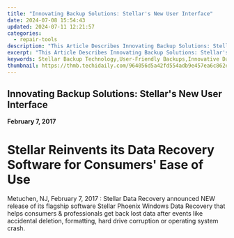 ```yaml
---
title: "Innovating Backup Solutions: Stellar's New User Interface"
date: 2024-07-08 15:54:43
updated: 2024-07-11 12:21:57
categories:
  - repair-tools
description: "This Article Describes Innovating Backup Solutions: Stellar's New User Interface"
excerpt: "This Article Describes Innovating Backup Solutions: Stellar's New User Interface"
keywords: Stellar Backup Technology,User-Friendly Backups,Innovative Data Protection UI,Modern Backup Solutions,Next-Gen Backup Interfaces,Improved Backup Experience,Backup Solutions Enhancements
thumbnail: https://thmb.techidaily.com/964056d5a42fd554adb9e457ea6c862e5065495ad6b360af575e17501ef981e0.png
---
```


## Innovating Backup Solutions: Stellar's New User Interface

**February 7, 2017**

# **Stellar Reinvents its Data Recovery Software for Consumers' Ease of Use**

Metuchen, NJ, February 7, 2017 : Stellar Data Recovery announced NEW release of its flagship software Stellar Phoenix Windows Data Recovery that helps consumers & professionals get back lost data after events like accidental deletion, formatting, hard drive corruption or operating system crash.


<ins class="adsbygoogle"
     style="display:block"
     data-ad-format="autorelaxed"
     data-ad-client="ca-pub-7571918770474297"
     data-ad-slot="1223367746"></ins>



<ins class="adsbygoogle"
     style="display:block"
     data-ad-client="ca-pub-7571918770474297"
     data-ad-slot="8358498916"
     data-ad-format="auto"
     data-full-width-responsive="true"></ins>
